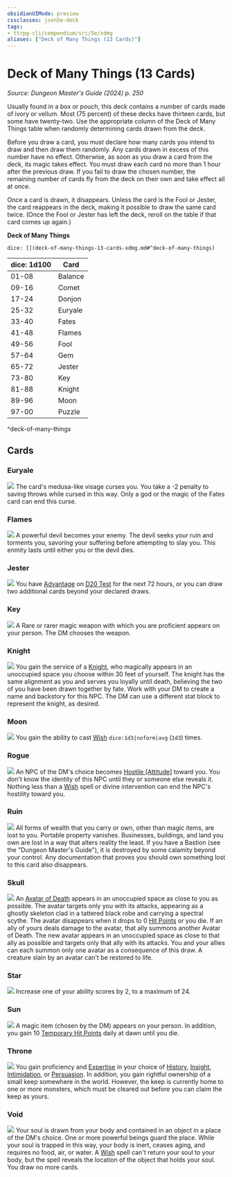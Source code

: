 ```yaml
---
obsidianUIMode: preview
cssclasses: json5e-deck
tags:
- ttrpg-cli/compendium/src/5e/xdmg
aliases: ["Deck of Many Things (13 Cards)"]
---
```

# Deck of Many Things (13 Cards)
*Source: Dungeon Master's Guide (2024) p. 250*  

Usually found in a box or pouch, this deck contains a number of cards made of ivory or vellum. Most (75 percent) of these decks have thirteen cards, but some have twenty-two. Use the appropriate column of the Deck of Many Things table when randomly determining cards drawn from the deck.

Before you draw a card, you must declare how many cards you intend to draw and then draw them randomly. Any cards drawn in excess of this number have no effect. Otherwise, as soon as you draw a card from the deck, its magic takes effect. You must draw each card no more than 1 hour after the previous draw. If you fail to draw the chosen number, the remaining number of cards fly from the deck on their own and take effect all at once.

Once a card is drawn, it disappears. Unless the card is the Fool or Jester, the card reappears in the deck, making it possible to draw the same card twice. (Once the Fool or Jester has left the deck, reroll on the table if that card comes up again.)

**Deck of Many Things**

`dice: [](deck-of-many-things-13-cards-xdmg.md#^deck-of-many-things)`

| dice: 1d100 | Card |
|-------------|------|
| 01-08 | Balance |
| 09-16 | Comet |
| 17-24 | Donjon |
| 25-32 | Euryale |
| 33-40 | Fates |
| 41-48 | Flames |
| 49-56 | Fool |
| 57-64 | Gem |
| 65-72 | Jester |
| 73-80 | Key |
| 81-88 | Knight |
| 89-96 | Moon |
| 97-00 | Puzzle |
^deck-of-many-things

## Cards

### Euryale
![](3-Compendium/decks/img/deck-of-many-things-22-euryale.webp#card)
The card's medusa-like visage curses you. You take a -2 penalty to saving throws while cursed in this way. Only a god or the magic of the Fates card can end this curse.

### Flames
![](3-Compendium/decks/img/deck-of-many-things-20-flames.webp#card)
A powerful devil becomes your enemy. The devil seeks your ruin and torments you, savoring your suffering before attempting to slay you. This enmity lasts until either you or the devil dies.

### Jester
![](3-Compendium/decks/img/deck-of-many-things-14-jester.webp#card)
You have [Advantage](3-Compendium/rules/variant-rules/advantage-xphb.md) on [D20 Test](3-Compendium/rules/variant-rules/d20-test-xphb.md) for the next 72 hours, or you can draw two additional cards beyond your declared draws.

### Key
![](3-Compendium/decks/img/deck-of-many-things-02-key.webp#card)
A Rare or rarer magic weapon with which you are proficient appears on your person. The DM chooses the weapon.

### Knight
![](3-Compendium/decks/img/deck-of-many-things-09-knight.webp#card)
You gain the service of a [Knight](3-Compendium/bestiary/humanoid/knight-xmm.md), who magically appears in an unoccupied space you choose within 30 feet of yourself. The knight has the same alignment as you and serves you loyally until death, believing the two of you have been drawn together by fate. Work with your DM to create a name and backstory for this NPC. The DM can use a different stat block to represent the knight, as desired.

### Moon
![](3-Compendium/decks/img/deck-of-many-things-11-moon.webp#card)
You gain the ability to cast [Wish](3-Compendium/spells/wish-xphb.md) `dice:1d3|noform|avg` (`1d3`) times.

### Rogue
![](3-Compendium/decks/img/deck-of-many-things-06-rogue.webp#card)
An NPC of the DM's choice becomes [Hostile [Attitude]](3-Compendium/rules/variant-rules/hostile-attitude-xphb.md) toward you. You don't know the identity of this NPC until they or someone else reveals it. Nothing less than a [Wish](3-Compendium/spells/wish-xphb.md) spell or divine intervention can end the NPC's hostility toward you.

### Ruin
![](3-Compendium/decks/img/deck-of-many-things-16-ruin.webp#card)
All forms of wealth that you carry or own, other than magic items, are lost to you. Portable property vanishes. Businesses, buildings, and land you own are lost in a way that alters reality the least. If you have a Bastion (see the "Dungeon Master's Guide"), it is destroyed by some calamity beyond your control. Any documentation that proves you should own something lost to this card also disappears.

### Skull
![](3-Compendium/decks/img/deck-of-many-things-19-skull.webp#card)
An [Avatar of Death](3-Compendium/bestiary/undead/avatar-of-death-xdmg.md) appears in an unoccupied space as close to you as possible. The avatar targets only you with its attacks, appearing as a ghostly skeleton clad in a tattered black robe and carrying a spectral scythe. The avatar disappears when it drops to 0 [Hit Points](3-Compendium/rules/variant-rules/hit-points-xphb.md) or you die. If an ally of yours deals damage to the avatar, that ally summons another Avatar of Death. The new avatar appears in an unoccupied space as close to that ally as possible and targets only that ally with its attacks. You and your allies can each summon only one avatar as a consequence of this draw. A creature slain by an avatar can't be restored to life.

### Star
![](3-Compendium/decks/img/deck-of-many-things-13-star.webp#card)
Increase one of your ability scores by 2, to a maximum of 24.

### Sun
![](3-Compendium/decks/img/deck-of-many-things-10-sun.webp#card)
A magic item (chosen by the DM) appears on your person. In addition, you gain 10 [Temporary Hit Points](3-Compendium/rules/variant-rules/temporary-hit-points-xphb.md) daily at dawn until you die.

### Throne
![](3-Compendium/decks/img/deck-of-many-things-15-throne.webp#card)
You gain proficiency and [Expertise](3-Compendium/rules/variant-rules/expertise-xphb.md) in your choice of [History](3-Compendium/rules/skills.md#History), [Insight](3-Compendium/rules/skills.md#Insight), [Intimidation](3-Compendium/rules/skills.md#Intimidation), or [Persuasion](3-Compendium/rules/skills.md#Persuasion). In addition, you gain rightful ownership of a small keep somewhere in the world. However, the keep is currently home to one or more monsters, which must be cleared out before you can claim the keep as yours.

### Void
![](3-Compendium/decks/img/deck-of-many-things-18-void.webp#card)
Your soul is drawn from your body and contained in an object in a place of the DM's choice. One or more powerful beings guard the place. While your soul is trapped in this way, your body is inert, ceases aging, and requires no food, air, or water. A [Wish](3-Compendium/spells/wish-xphb.md) spell can't return your soul to your body, but the spell reveals the location of the object that holds your soul. You draw no more cards.